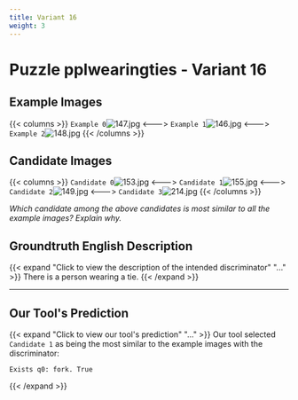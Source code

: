 ```yaml
---
title: Variant 16
weight: 3
---
```


# Puzzle pplwearingties - Variant 16

## Example Images
{{< columns >}}
`Example 0`![147.jpg](/natscene-data/images/147.jpg)
<--->
`Example 1`![146.jpg](/natscene-data/images/146.jpg)
<--->
`Example 2`![148.jpg](/natscene-data/images/148.jpg)
{{< /columns >}}

## Candidate Images
{{< columns >}}
`Candidate 0`![153.jpg](/natscene-data/images/153.jpg)
<--->
`Candidate 1`![155.jpg](/natscene-data/images/155.jpg)
<--->
`Candidate 2`![149.jpg](/natscene-data/images/149.jpg)
<--->
`Candidate 3`![214.jpg](/natscene-data/images/214.jpg)
{{< /columns >}}

*Which candidate among the above candidates is most similar to all the example images? Explain why.*

## Groundtruth English Description

{{< expand "Click to view the description of the intended discriminator" "..." >}}
There is a person wearing a tie.
{{< /expand >}}

---



## Our Tool's Prediction

{{< expand "Click to view our tool's prediction" "..." >}}
Our tool selected `Candidate 1` as being the most similar to the example images with the discriminator:
```plaintext
Exists q0: fork. True
```
{{< /expand >}}
